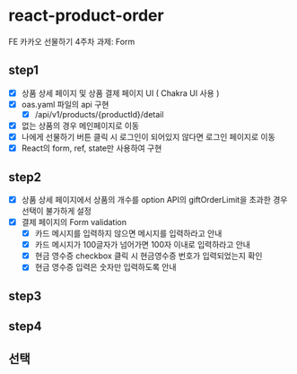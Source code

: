 # react-product-order

FE 카카오 선물하기 4주차 과제: Form

## step1

- [x] 상품 상세 페이지 및 상품 결제 페이지 UI ( Chakra UI 사용 )
- [x] oas.yaml 파일의 api 구현
  - [x] /api/v1/products/{productId}/detail
- [x] 없는 상품의 경우 메인페이지로 이동
- [x] 나에게 선물하기 버튼 클릭 시 로그인이 되어있지 않다면 로그인 페이지로 이동
- [x] React의 form, ref, state만 사용하여 구현

## step2

- [x] 상품 상세 페이지에서 상품의 개수를 option API의 giftOrderLimit을 초과한 경우 선택이 불가하게 설정
- [x] 결제 페이지의 Form validation
  - [x] 카드 메시지를 입력하지 않으면 메시지를 입력하라고 안내
  - [x] 카드 메시지가 100글자가 넘어가면 100자 이내로 입력하라고 안내
  - [x] 현금 영수증 checkbox 클릭 시 현금영수증 번호가 입력되었는지 확인
  - [x] 현금 영수증 입력은 숫자만 입력하도록 안내

## step3

## step4

## 선택
